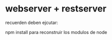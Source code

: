 # webserver + restserver

recuerden deben ejcutar:

npm install para reconstruir los modulos de node
